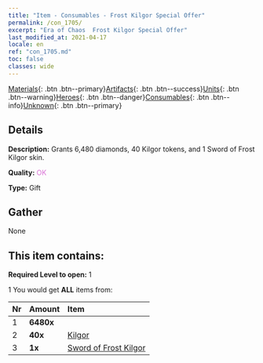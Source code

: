 ```yaml
---
title: "Item - Consumables - Frost Kilgor Special Offer"
permalink: /con_1705/
excerpt: "Era of Chaos  Frost Kilgor Special Offer"
last_modified_at: 2021-04-17
locale: en
ref: "con_1705.md"
toc: false
classes: wide
---
```

 [Materials](/Items/){: .btn .btn--primary}[Artifacts](/Items/Artifacts/){: .btn .btn--success}[Units](/Items/Units/){: .btn .btn--warning}[Heroes](/Items/Heroes/){: .btn .btn--danger}[Consumables](/Items/Consumables/){: .btn .btn--info}[Unknown](/Items/Unknown/){: .btn .btn--primary}

## Details
 **Description:** Grants 6,480 diamonds, 40 Kilgor tokens, and 1 Sword of Frost Kilgor skin.

 **Quality:** <span style="color: #DA70D6">OK</span>

 **Type:** Gift

## Gather

  None

## This item contains:

 **Required Level to open:** 1

 1 You would get **ALL** items  from:

  | Nr | Amount |     Item    |
  |:---|:-------|:------------|
  | 1 |  **6480x** | <i class="fas fa-gem"/> |  | 
  | 2 |  **40x** | [Kilgor](/Items/her_374/) |  | 
  | 3 |  **1x** | [Sword of Frost Kilgor](/Items/con_1055/) |  | 
